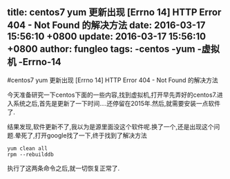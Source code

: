 title: centos7 yum 更新出现 [Errno 14] HTTP Error 404 - Not Found 的解决方法
date: 2016-03-17 15:56:10 +0800
update: 2016-03-17 15:56:10 +0800
author: fungleo
tags:
    -centos
    -yum
    -虚拟机
    -Errno-14
---

#centos7 yum 更新出现 [Errno 14] HTTP Error 404 - Not Found 的解决方法

今天准备研究一下centos下面的一些内容,找到虚拟机,打开早先弄好的centos7.进入系统之后,首先是更新了一下时间....还停留在2015年.然后,就需要安装一点软件了.

结果发现,软件更新不了,我以为是源里面没这个软件呢.换了一个,还是出现这个问题.晕死了,打开google找了一下,终于找到了解决方法

```
yum clean all
rpm --rebuilddb
```
执行了这两条命令之后,就一切恢复正常了.
